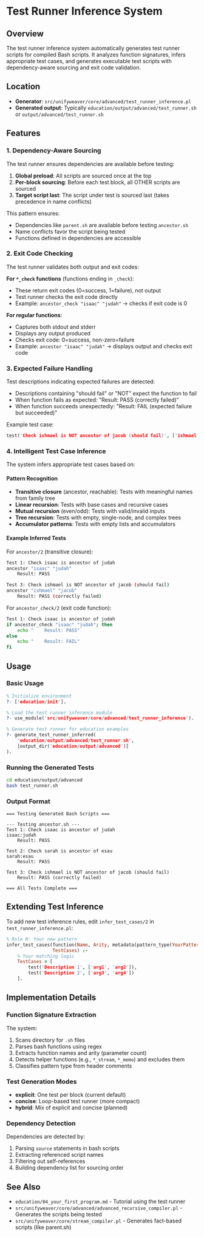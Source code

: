 # Test Runner Inference System

## Overview

The test runner inference system automatically generates test runner scripts for compiled Bash scripts. It analyzes function signatures, infers appropriate test cases, and generates executable test scripts with dependency-aware sourcing and exit code validation.

## Location

- **Generator**: `src/unifyweaver/core/advanced/test_runner_inference.pl`
- **Generated output**: Typically `education/output/advanced/test_runner.sh` or `output/advanced/test_runner.sh`

## Features

### 1. Dependency-Aware Sourcing

The test runner ensures dependencies are available before testing:

1. **Global preload**: All scripts are sourced once at the top
2. **Per-block sourcing**: Before each test block, all OTHER scripts are sourced
3. **Target script last**: The script under test is sourced last (takes precedence in name conflicts)

This pattern ensures:
- Dependencies like `parent.sh` are available before testing `ancestor.sh`
- Name conflicts favor the script being tested
- Functions defined in dependencies are accessible

### 2. Exit Code Checking

The test runner validates both output and exit codes:

**For `*_check` functions** (functions ending in `_check`):
- These return exit codes (0=success, 1=failure), not output
- Test runner checks the exit code directly
- Example: `ancestor_check "isaac" "judah"` → checks if exit code is 0

**For regular functions**:
- Captures both stdout and stderr
- Displays any output produced
- Checks exit code: 0=success, non-zero=failure
- Example: `ancestor "isaac" "judah"` → displays output and checks exit code

### 3. Expected Failure Handling

Test descriptions indicating expected failures are detected:
- Descriptions containing "should fail" or "NOT" expect the function to fail
- When function fails as expected: "Result: PASS (correctly failed)"
- When function succeeds unexpectedly: "Result: FAIL (expected failure but succeeded)"

Example test case:
```prolog
test('Check ishmael is NOT ancestor of jacob (should fail)', ['ishmael', 'jacob'])
```

### 4. Intelligent Test Case Inference

The system infers appropriate test cases based on:

#### Pattern Recognition
- **Transitive closure** (ancestor, reachable): Tests with meaningful names from family tree
- **Linear recursion**: Tests with base cases and recursive cases
- **Mutual recursion** (even/odd): Tests with valid/invalid inputs
- **Tree recursion**: Tests with empty, single-node, and complex trees
- **Accumulator patterns**: Tests with empty lists and accumulators

#### Example Inferred Tests

For `ancestor/2` (transitive closure):
```bash
Test 1: Check isaac is ancestor of judah
ancestor "isaac" "judah"
    Result: PASS

Test 3: Check ishmael is NOT ancestor of jacob (should fail)
ancestor "ishmael" "jacob"
    Result: PASS (correctly failed)
```

For `ancestor_check/2` (exit code function):
```bash
Test 1: Check isaac is ancestor of judah
if ancestor_check "isaac" "judah"; then
    echo "    Result: PASS"
else
    echo "    Result: FAIL"
fi
```

## Usage

### Basic Usage

```prolog
% Initialize environment
?- ['education/init'].

% Load the test runner inference module
?- use_module('src/unifyweaver/core/advanced/test_runner_inference').

% Generate test runner for education examples
?- generate_test_runner_inferred(
    'education/output/advanced/test_runner.sh',
    [output_dir('education/output/advanced')]
).
```

### Running the Generated Tests

```bash
cd education/output/advanced
bash test_runner.sh
```

### Output Format

```
=== Testing Generated Bash Scripts ===

--- Testing ancestor.sh ---
Test 1: Check isaac is ancestor of judah
isaac:judah
    Result: PASS

Test 2: Check sarah is ancestor of esau
sarah:esau
    Result: PASS

Test 3: Check ishmael is NOT ancestor of jacob (should fail)
    Result: PASS (correctly failed)

=== All Tests Complete ===
```

## Extending Test Inference

To add new test inference rules, edit `infer_test_cases/2` in `test_runner_inference.pl`:

```prolog
% Rule N: Your new pattern
infer_test_cases(function(Name, Arity, metadata(pattern_type(YourPattern), _, _)),
                 TestCases) :-
    % Your matching logic
    TestCases = [
        test('Description 1', ['arg1', 'arg2']),
        test('Description 2', ['arg3', 'arg4'])
    ].
```

## Implementation Details

### Function Signature Extraction

The system:
1. Scans directory for `.sh` files
2. Parses bash functions using regex
3. Extracts function names and arity (parameter count)
4. Detects helper functions (e.g., `*_stream`, `*_memo`) and excludes them
5. Classifies pattern type from header comments

### Test Generation Modes

- **explicit**: One test per block (current default)
- **concise**: Loop-based test runner (more compact)
- **hybrid**: Mix of explicit and concise (planned)

### Dependency Detection

Dependencies are detected by:
1. Parsing `source` statements in bash scripts
2. Extracting referenced script names
3. Filtering out self-references
4. Building dependency list for sourcing order

## See Also

- `education/04_your_first_program.md` - Tutorial using the test runner
- `src/unifyweaver/core/advanced/advanced_recursive_compiler.pl` - Generates the scripts being tested
- `src/unifyweaver/core/stream_compiler.pl` - Generates fact-based scripts (like parent.sh)
